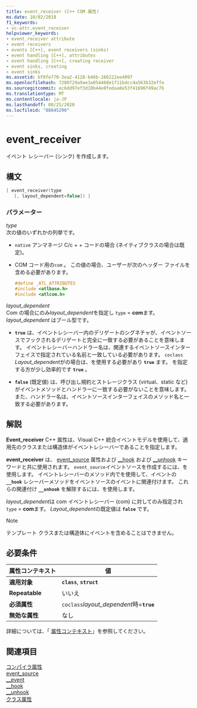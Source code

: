 ```yaml
---
title: event_receiver (C++ COM 属性)
ms.date: 10/02/2018
f1_keywords:
- vc-attr.event_receiver
helpviewer_keywords:
- event_receiver attribute
- event receivers
- events [C++], event receivers (sinks)
- event handling [C++], attributes
- event handling [C++], creating receiver
- event sinks, creating
- event sinks
ms.assetid: bf8fe770-3ea2-4128-b46b-166222ee4097
ms.openlocfilehash: 7280729a9ae3a054468e1f11bdcc4a563b32effe
ms.sourcegitcommit: ec6dd97ef3d10b44e0fedaa8e53f41696f49ac7b
ms.translationtype: MT
ms.contentlocale: ja-JP
ms.lasthandoff: 08/25/2020
ms.locfileid: "88845290"
---
```

# <a name="event_receiver"></a>event_receiver

イベント レシーバー (シンク) を作成します。

## <a name="syntax"></a>構文

```cpp
[ event_receiver(type
   [, layout_dependent=false]) ]
```

### <a name="parameters"></a>パラメーター

*type*<br/>
次の値のいずれかの列挙です。

- `native` アンマネージ C/c + + コードの場合 (ネイティブクラスの場合は既定)。

- COM コード用の`com` 。 この値の場合、ユーザーが次のヘッダー ファイルを含める必要があります。

    ```cpp
    #define _ATL_ATTRIBUTES
    #include <atlbase.h>
    #include <atlcom.h>
    ```

*layout_dependent*<br/>
Com の場合にのみ*layout_dependent*を指定し `type` = **com**ます。 *layout_dependent* はブール型です。

- **`true`** は、イベントレシーバー内のデリゲートのシグネチャが、イベントソースでフックされるデリゲートと完全に一致する必要があることを意味します。 イベントレシーバーハンドラー名は、関連するイベントソースインターフェイスで指定されている名前と一致している必要があります。 `coclass` *Layout_dependent*がの場合は、を使用する必要があり **`true`** ます。 を指定する方が少し効率的です **`true`** 。

- **`false`** (既定値) は、呼び出し規約とストレージクラス (virtual、static など) がイベントメソッドとハンドラーに一致する必要がないことを意味します。また、ハンドラー名は、イベントソースインターフェイスのメソッド名と一致する必要があります。

## <a name="remarks"></a>解説

**Event_receiver** C++ 属性は、Visual C++ 統合イベントモデルを使用して、適用先のクラスまたは構造体がイベントレシーバーであることを指定します。

**event_receiver** は、 [event_source](event-source.md) 属性および [__hook](../../cpp/hook.md) および [__unhook](../../cpp/unhook.md) キーワードと共に使用されます。 `event_source`イベントソースを作成するには、を使用します。 イベントレシーバーのメソッド内でを使用して、イベントの **`__hook`** レシーバーメソッドをイベントソースのイベントに関連付けます。 これらの関連付け **`__unhook`** を解除するには、を使用します。

*layout_dependent*は com イベントレシーバー (com) に対してのみ指定され `type` = **com**ます。 *Layout_dependent*の既定値は **`false`** です。

> [!NOTE]
> テンプレート クラスまたは構造体にイベントを含めることはできません。

## <a name="requirements"></a>必要条件

| 属性コンテキスト | 値 |
|-|-|
|**適用対象**|**`class`**, **`struct`**|
|**Repeatable**|いいえ|
|**必須属性**|`coclass`*layout_dependent*時=**`true`**|
|**無効な属性**|なし|

詳細については、「 [属性コンテキスト](cpp-attributes-com-net.md#contexts)」を参照してください。

## <a name="see-also"></a>関連項目

[コンパイラ属性](compiler-attributes.md)<br/>
[event_source](event-source.md)<br/>
[__event](../../cpp/event.md)<br/>
[__hook](../../cpp/hook.md)<br/>
[__unhook](../../cpp/unhook.md)<br/>
[クラス属性](class-attributes.md)
